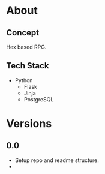 # About

## Concept
Hex based RPG.

## Tech Stack
- Python
    - Flask
    - Jinja
    - PostgreSQL

# Versions
## 0.0
- Setup repo and readme structure.
- 
